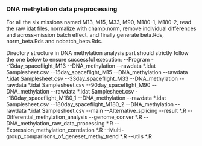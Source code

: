 ### DNA methylation data preprocessing
For all the six missions named M13, M15, M33, M90, M180-1, M180-2, read the raw idat files, normalize with champ.norm, remove individual differences and across-mission batch effect, and finally generate beta.Rds, norm_beta.Rds and nobatch_beta.Rds.

Directory structure in DNA methylation analysis part should strictly follow the one below to ensure successful execution: 
--Program
  --13day_spaceflight_M13
    --DNA_methylation
      --rawdata
          *.idat
          Samplesheet.csv
  --15day_spaceflight_M15
    --DNA_methylation
      --rawdata
          *.idat
          Samplesheet.csv
  --33day_spaceflight_M33
    --DNA_methylation
      --rawdata
          *.idat
          Samplesheet.csv
  --90day_spaceflight_M90
    --DNA_methylation
      --rawdata
          *.idat
          Samplesheet.csv
  --180day_spaceflight_M180_1
    --DNA_methylation
      --rawdata
          *.idat
          Samplesheet.csv
  --180day_spaceflight_M180_2
    --DNA_methylation
      --rawdata
          *.idat
          Samplesheet.csv
  --main
    --Alternative_splicing
      --result
      *.R
    --Differential_methylation_analysis
      --genome_conver
      *.R
    --DNA_methylation_raw_data_processing
      *.R
    --Expression_methylation_correlation
      *.R
    --Multi-group_comparisons_of_geneset_methy_trend
      *.R
    --utils
      *.R
